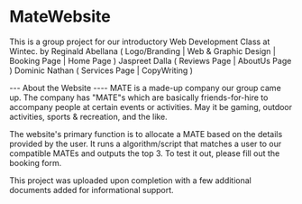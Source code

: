 # MateWebsite
This is a group project for our introductory Web Development Class at Wintec.
by 
Reginald Abellana ( Logo/Branding | Web & Graphic Design | Booking Page | Home Page )
Jaspreet Dalla ( Reviews Page | AboutUs Page )
Dominic Nathan ( Services Page | CopyWriting )


--- About the Website ----
MATE is a made-up company our group came up. The company has "MATE"s which are basically friends-for-hire to accompany people at certain events or activities. May it be gaming, outdoor activities, sports & recreation, and the like. 

The website's primary function is to allocate a MATE based on the details provided by the user. It runs a algorithm/script that matches a user to our compatible MATEs and outputs the top 3. To test it out, please fill out the booking form.

This project was uploaded upon completion with a few additional documents added for informational support.
